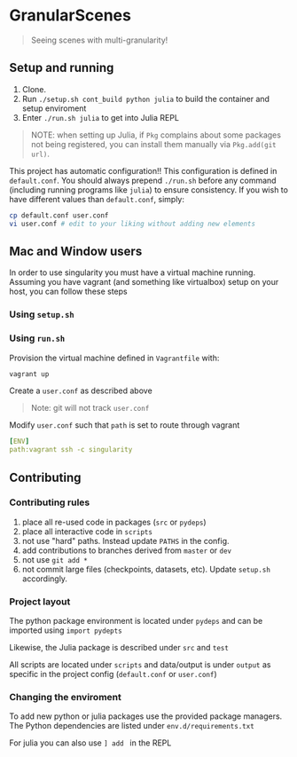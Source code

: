 # GranularScenes

> Seeing scenes with multi-granularity!


## Setup and running

1. Clone. 
1. Run `./setup.sh cont_build python julia` to build the container and setup enviroment
2. Enter `./run.sh julia` to get into Julia REPL


> NOTE: when setting up Julia, if `Pkg` complains about some packages not being registered, you can install them manually via `Pkg.add(git url)`.

This project has automatic configuration!! This configuration is defined in `default.conf`.
You should always prepend `./run.sh` before any command (including running programs like `julia`) to ensure consistency. 
If you wish to have different values than `default.conf`, simply:

``` sh
cp default.conf user.conf
vi user.conf # edit to your liking without adding new elements
```

## Mac and Window users

In order to use singularity you must have a virtual machine running. 
Assuming you have vagrant (and something like virtualbox) setup on your host, you can follow these steps

### Using `setup.sh`


### Using `run.sh`

Provision the virtual machine defined in `Vagrantfile` with:

``` sh
vagrant up
```




Create a `user.conf` as described above

> Note: git will not track `user.conf`

Modify `user.conf` such that `path` is set to route through vagrant

``` yaml
[ENV]
path:vagrant ssh -c singularity
```


## Contributing

### Contributing rules

1. place all re-used code in packages (`src` or `pydeps`)
2. place all interactive code in `scripts`
3. not use "hard" paths. Instead update `PATHS` in the config.
4. add contributions to branches derived from `master` or `dev`
4. not use `git add *`
5. not commit large files (checkpoints, datasets, etc). Update `setup.sh` accordingly.


### Project layout

The python package environment is located under `pydeps` and can be imported using `import pydepts`

Likewise, the Julia package is described under `src` and `test`

All scripts are located under `scripts` and data/output is under `output` as specific in the project config (`default.conf` or `user.conf`)


### Changing the enviroment

To add new python or julia packages use the provided package managers. The Python dependencies are listed under `env.d/requirements.txt`

For julia you can also use `] add ` in the REPL

